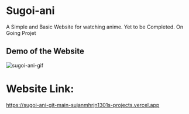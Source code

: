 # Sugoi-ani
A Simple and Basic Website for watching anime.
Yet to be Completed. On Going Projet
## Demo of the Website

![sugoi-ani-gif](https://github.com/sujanmhrjn1301/Sugoi-ani/assets/107530986/64eda8cb-0213-4f27-a4c8-d575ecfed8bf)

# Website Link:
https://sugoi-ani-git-main-sujanmhrjn1301s-projects.vercel.app
